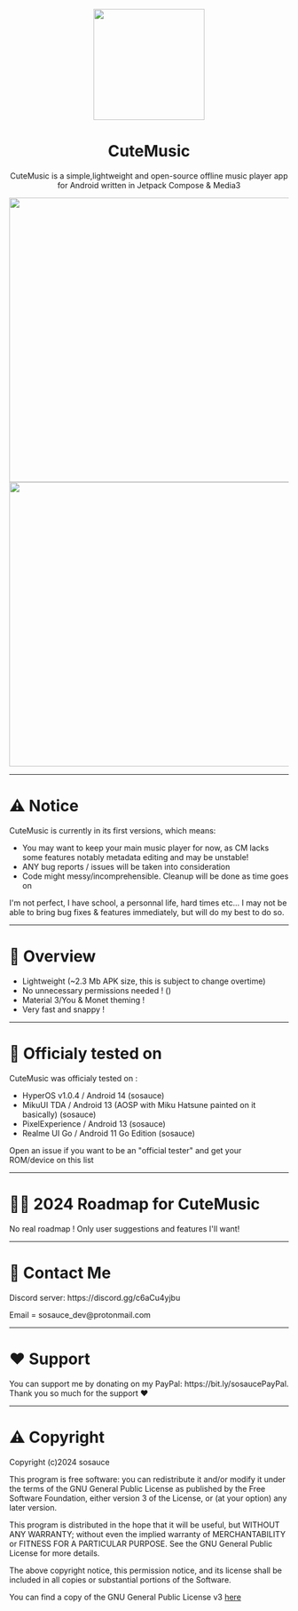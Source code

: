 <p align=center><image src="https://i.ibb.co/SdMsJs7/cute-music-icon.png" height="200" /></p>
<h1 align="center">CuteMusic</h1>
<p align="center">CuteMusic is a simple,lightweight and open-source offline music player app for Android written in Jetpack Compose & Media3</p>
<p align=center>
  <image src="https://i.ibb.co/Htt3LxT/Screenshot-20240504-125107-Cute-Music-1.png" height="512" />
  <image src="https://iili.io/Jga7d1n.png" height="512" />
</p>

--- 
<h1>⚠️ Notice</h1>

CuteMusic is currently in its first versions, which means: 

- You may want to keep your main music player for now, as CM lacks some features notably metadata editing and may be unstable!
- ANY bug reports / issues will be taken into consideration
- Code might messy/incomprehensible. Cleanup will be done as time goes on

I'm not perfect, I have school, a personnal life, hard times etc... I may not be able to bring bug fixes & features immediately, but will do my best to do so.

---
<h1>👀 Overview</h1>

- Lightweight (~2.3 Mb APK size, this is subject to change overtime)
- No unnecessary permissions needed ! ()
- Material 3/You & Monet theming !
- Very fast and snappy !

---
<h1>📱 Officialy tested on</h1>

CuteMusic was officialy tested on :
- HyperOS v1.0.4 / Android 14 (sosauce)
- MikuUI TDA / Android 13 (AOSP with Miku Hatsune painted on it basically) (sosauce)
- PixelExperience / Android 13 (sosauce)
- Realme UI Go / Android 11 Go Edition (sosauce)

Open an issue if you want to be an "official tester" and get your ROM/device on this list 

---
<h1>🏃‍♂️ 2024 Roadmap for CuteMusic</h1>

No real roadmap ! Only user suggestions and features I'll want!

---
<h1>💬 Contact Me</h1>
<p>Discord server: https://discord.gg/c6aCu4yjbu</p>
<p>Email = sosauce_dev@protonmail.com</p>

---
<h1>❤️ Support</h1>

<p>You can support me by donating on my PayPal: https://bit.ly/sosaucePayPal. Thank you so much for the support ❤️</p>

---
<h1>⚠️ Copyright</h1>

<p>Copyright (c)2024 sosauce

This program is free software: you can redistribute it and/or modify
it under the terms of the GNU General Public License as published by
the Free Software Foundation, either version 3 of the License, or
(at your option) any later version.

This program is distributed in the hope that it will be useful,
but WITHOUT ANY WARRANTY; without even the implied warranty of
MERCHANTABILITY or FITNESS FOR A PARTICULAR PURPOSE. See the
GNU General Public License for more details.

The above copyright notice, this permission notice, and its license shall be included in all copies or substantial portions of the Software.

You can find a copy of the GNU General Public License v3 [here](https://www.gnu.org/licenses/)</p>

